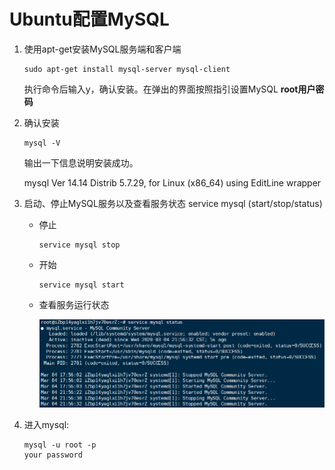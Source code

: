 # Ubuntu配置MySQL

1. 使用apt-get安装MySQL服务端和客户端

   ```
   sudo apt-get install mysql-server mysql-client
   ```

   执行命令后输入y，确认安装。在弹出的界面按照指引设置MySQL  **root用户密码**

2. 确认安装

   ```
   mysql -V
   ```

   输出一下信息说明安装成功。

   mysql  Ver 14.14 Distrib 5.7.29, for Linux (x86_64) using  EditLine wrapper

3. 启动、停止MySQL服务以及查看服务状态 service mysql (start/stop/status)

   + 停止

     ```
     service mysql stop
     ```

     

   + 开始

     ```
     service mysql start
     ```

     

   + 查看服务运行状态

     ![image-20200304215751991](https://raw.githubusercontent.com/ChCh1999/md_img/master/md_img/image-20200304215751991.png)

4. 进入mysql:

   ```my
   mysql -u root -p
   your password
   ```

   